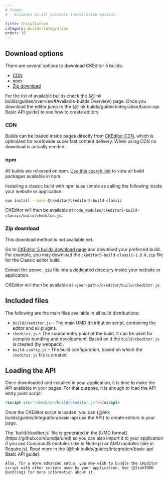 ```yaml
---
# Scope:
# - Guidance on all possible installation options.

title: Installation
category: builds-integration
order: 10
---
```


## Download options

There are several options to download CKEditor 5 builds:

* [CDN](#CDN)
* [npm](#npm)
* [Zip download](#Zip-download)

For the list of available builds check the {@link builds/guides/overview#Available-builds Overview} page. Once you download the editor jump to the {@link builds/guides/integration/basic-api Basic API guide} to see how to create editors. 

### CDN

Builds can be loaded inside pages directly from [CKEditor CDN](https://cdn.ckeditor.com/#ckeditor5), which is optimized for worldwide super fast content delivery. When using CDN no download is actually needed.

### npm

All builds are released on npm. [Use this search link](https://www.npmjs.com/search?q=keywords:ckeditor5-build&page=1&ranking=optimal) to view all build packages available in npm.

Installing a classic build with npm is as simple as calling the following inside your website or application:

```bash
npm install --save @ckeditor/ckeditor5-build-classic
```

CKEditor will then be available at `node_modules/ckeditor5-build-classic/build/ckeditor.js`.

### Zip download

<info-box warning>
This download method is not available yet.
</info-box>

Go to [CKEditor 5 builds download page](https://ckeditor.com/ckeditor5-builds/download) and download your preferred build. For example, you may download the `ckeditor5-build-classic-1.0.0.zip` file for the Classic editor build.

Extract the above `.zip` file into a dedicated directory inside your website or application.

CKEditor will then be available at `<your-path>/ckeditor/build/ckeditor.js`.

## Included files

The following are the main files available in all build distributions:

* `build/ckeditor.js` &ndash; The main UMD distribution script, containing the editor and all plugins.
* `ckeditor.js` &ndash; The source entry point of the build. It can be used for complex bundling and development. Based on it the `build/ckeditor.js` is created (by webpack).
* `build-config.js` &ndash; The build configuration, based on which the `ckeditor.js` file is created.

## Loading the API

Once downloaded and installed in your application, it is time to make the API available in your pages. For that purpose, it is enough to load the API entry point script:

```html
<script src="/ckeditor/build/ckeditor.js"></script>
```

Once the CKEditor script is loaded, you can {@link builds/guides/integration/basic-api use the API} to create editors in your page.

<info-box>
	The `build/ckeditor.js` file is generated in the [UMD format](https://github.com/umdjs/umd) so you can also import it to your application if you use CommonJS modules (like in Node.js) or AMD modules (like in Require.js). Read more in the {@link builds/guides/integration/basic-api Basic API guide}.

	Also, for a more advanced setup, you may wish to bundle the CKEditor script with other scripts used by your application. See {@linkTODO Bundling} for more information about it.
</info-box>


